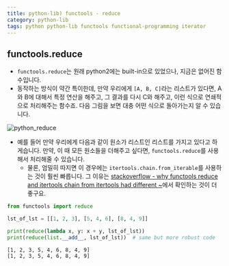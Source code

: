 ```yaml
---
title: python-lib) functools - reduce
category: python-lib
tags: python python-lib functools functional-programming iterator
---
```


## functools.reduce

- `functools.reduce`는 원래 python2에는 built-in으로 있었으나, 지금은 없어진 함수입니다. 
- 동작하는 방식이 약간 특이한데, 만약 우리에게 `[A, B, C]`라는 리스트가 있다면, A와 B에 대해서 특정 연산을 해주고, 그 결과를 다시 C와 해주고, 이런 식으로 연쇄적으로 처리해주는 함수죠. 다음 그림을 보면 대충 어떤 식으로 돌아가는지 알 수 있습니다.

![python_reduce](https://i.stack.imgur.com/OCsJC.png)

- 예를 들어 만약 우리에게 다음과 같이 원소가 리스트인 리스트를 가지고 있다고 하게습니다. 만약, 이 때 모든 원소들을 더해주고 싶다면, `functools.reduce`를 사용해서 처리해줄 수 있습니다.
  - 물론, 엄밀히 따지면 이 경우에는 `itertools.chain.from_iterable`를 사용하는 것이 훨씬 빠릅니다. 그 이유는 [stackoverflow - why functools reduce and itertools chain from itertools had different ~](https://stackoverflow.com/questions/49148342/why-functools-reduce-and-itertools-chain-from-itertools-had-different-comput)에서 확인하는 것이 더 좋구요.

```python
from functools import reduce

lst_of_lst = [[1, 2, 3], [5, 4, 6], [8, 4, 9]]

print(reduce(lambda x, y: x + y, lst_of_lst)) 
print(reduce(list.__add__, lst_of_lst))  # same but more robust code
```

```plaintext
[1, 2, 3, 5, 4, 6, 8, 4, 9]
[1, 2, 3, 5, 4, 6, 8, 4, 9]
```
